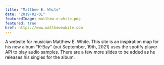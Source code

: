 ```yaml
---
title: "Matthew E. White"
date: "2019-02-01"
featuredImage: matthew-e-white.png
featured: true
href: https://www.matthewewhite.com
---
```

A website for musician Matthew E. White. This site is an inspiration map for his new album "K-Bay" (out September, 19th, 2021) uses the spotify player API to play audio samples. There are a few more slides to be added as he releases his singles for the album.
